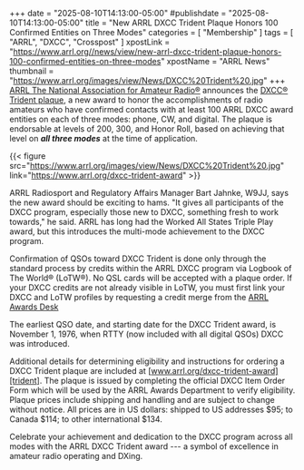 +++
date = "2025-08-10T14:13:00-05:00"
#publishdate = "2025-08-10T14:13:00-05:00"
title = "New ARRL DXCC Trident Plaque Honors 100 Confirmed Entities on Three Modes"
categories = [ "Membership" ]
tags = [ "ARRL", "DXCC", "Crosspost" ]
xpostLink = "https://www.arrl.org//news/view/new-arrl-dxcc-trident-plaque-honors-100-confirmed-entities-on-three-modes"
xpostName = "ARRL News"
thumbnail = "https://www.arrl.org/images/view/News/DXCC%20Trident%20.jpg"
+++
[ARRL The National Association for Amateur Radio&reg;][arrl] announces
the [DXCC&reg; Trident plaque][trident], a new award to honor the
accomplishments of radio amateurs who have confirmed contacts with at
least 100 ARRL DXCC award entities on each of three modes: phone, CW,
and digital. The plaque is endorsable at levels of 200, 300, and Honor
Roll, based on achieving that level on ***all three modes*** at the time
of application.
<!--more-->

{{< figure src="https://www.arrl.org/images/view/News/DXCC%20Trident%20.jpg" link="https://www.arrl.org/dxcc-trident-award" >}}

ARRL Radiosport and Regulatory Affairs Manager Bart Jahnke, W9JJ, says
the new award should be exciting to hams. "It gives all participants
of the DXCC program, especially those new to DXCC, something fresh to
work towards," he said. ARRL has long had the Worked All States Triple
Play award, but this introduces the multi-mode achievement to the DXCC
program.

Confirmation of QSOs toward DXCC Trident is done only through the
standard process by credits within the ARRL DXCC program via Logbook of
The World&reg; (LoTW&reg;). No QSL cards will be accepted with a plaque order.
If your DXCC credits are not already visible in LoTW, you must first
link your DXCC and LoTW profiles by requesting a credit merge from the
[ARRL Awards Desk][desk]

The earliest QSO date, and starting date for the DXCC Trident award, is
November 1, 1976, when RTTY (now included with all digital QSOs) DXCC
was introduced.

Additional details for determining eligibility and instructions
for ordering a DXCC Trident plaque are included at
[www.arrl.org/dxcc-trident-award][trident]. The plaque is issued by
completing the official DXCC Item Order Form which will be used by the
ARRL Awards Department to verify eligibility. Plaque prices include
shipping and handling and are subject to change without notice. All
prices are in US dollars: shipped to US addresses $95; to Canada $114;
to other international $134.

Celebrate your achievement and dedication to the DXCC program across all
modes with the ARRL DXCC Trident award --- a symbol of excellence in
amateur radio operating and DXing.

[arrl]: http://www.arrl.org/
[trident]: https://www.arrl.org/dxcc-trident-award
[desk]: mailto:dxccadmin@arrl.org?subject=link%20award%20to%20LoTW.

